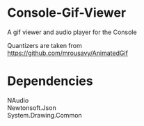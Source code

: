 # Console-Gif-Viewer
A gif viewer and audio player for the Console




Quantizers are taken from  
https://github.com/mrousavy/AnimatedGif


# Dependencies  
NAudio  
Newtonsoft.Json   
System.Drawing.Common 
